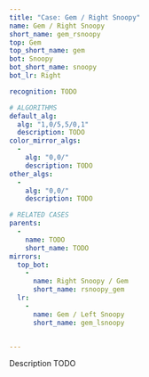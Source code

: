 ```yaml
---
title: "Case: Gem / Right Snoopy"
name: Gem / Right Snoopy
short_name: gem_rsnoopy
top: Gem
top_short_name: gem
bot: Snoopy
bot_short_name: snoopy
bot_lr: Right

recognition: TODO

# ALGORITHMS
default_alg:
  alg: "1,0/5,5/0,1"
  description: TODO
color_mirror_algs:
  -
    alg: "0,0/"
    description: TODO
other_algs:
  -
    alg: "0,0/"
    description: TODO

# RELATED CASES
parents:
  -
    name: TODO
    short_name: TODO
mirrors:
  top_bot:
    -
      name: Right Snoopy / Gem
      short_name: rsnoopy_gem
  lr:
    -
      name: Gem / Left Snoopy
      short_name: gem_lsnoopy


---
```


Description TODO

